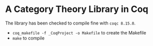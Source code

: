 # A Category Theory Library in Coq

The library has been checked to compile fine with `coqc 8.15.0`.

- `coq_makefile -f _CoqProject -o Makefile` to create the Makefile
- `make` to compile